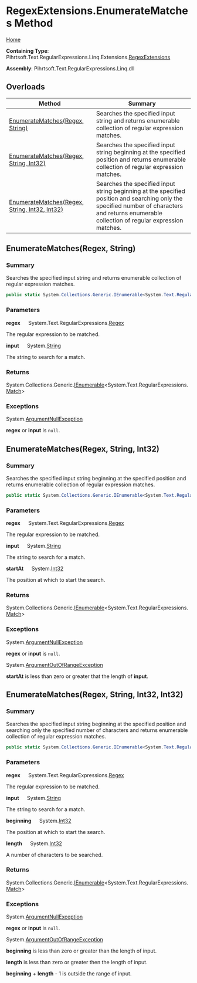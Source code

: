 # RegexExtensions\.EnumerateMatches Method

[Home](../../../../../../../README.md)

**Containing Type**: Pihrtsoft\.Text\.RegularExpressions\.Linq\.Extensions\.[RegexExtensions](../README.md)

**Assembly**: Pihrtsoft\.Text\.RegularExpressions\.Linq\.dll

## Overloads

| Method | Summary |
| ------ | ------- |
| [EnumerateMatches(Regex, String)](#Pihrtsoft_Text_RegularExpressions_Linq_Extensions_RegexExtensions_EnumerateMatches_System_Text_RegularExpressions_Regex_System_String_) | Searches the specified input string and returns enumerable collection of regular expression matches\. |
| [EnumerateMatches(Regex, String, Int32)](#Pihrtsoft_Text_RegularExpressions_Linq_Extensions_RegexExtensions_EnumerateMatches_System_Text_RegularExpressions_Regex_System_String_System_Int32_) | Searches the specified input string beginning at the specified position and returns enumerable collection of regular expression matches\. |
| [EnumerateMatches(Regex, String, Int32, Int32)](#Pihrtsoft_Text_RegularExpressions_Linq_Extensions_RegexExtensions_EnumerateMatches_System_Text_RegularExpressions_Regex_System_String_System_Int32_System_Int32_) | Searches the specified input string beginning at the specified position and searching only the specified number of characters and returns enumerable collection of regular expression matches\. |

## EnumerateMatches\(Regex, String\) <a name="Pihrtsoft_Text_RegularExpressions_Linq_Extensions_RegexExtensions_EnumerateMatches_System_Text_RegularExpressions_Regex_System_String_"></a>

### Summary

Searches the specified input string and returns enumerable collection of regular expression matches\.

```csharp
public static System.Collections.Generic.IEnumerable<System.Text.RegularExpressions.Match> EnumerateMatches(this System.Text.RegularExpressions.Regex regex, string input)
```

### Parameters

**regex** &emsp; System\.Text\.RegularExpressions\.[Regex](https://docs.microsoft.com/en-us/dotnet/api/system.text.regularexpressions.regex)

The regular expression to be matched\.

**input** &emsp; System\.[String](https://docs.microsoft.com/en-us/dotnet/api/system.string)

The string to search for a match\.

### Returns

System\.Collections\.Generic\.[IEnumerable](https://docs.microsoft.com/en-us/dotnet/api/system.collections.generic.ienumerable-1)\<System\.Text\.RegularExpressions\.[Match](https://docs.microsoft.com/en-us/dotnet/api/system.text.regularexpressions.match)>

### Exceptions

System\.[ArgumentNullException](https://docs.microsoft.com/en-us/dotnet/api/system.argumentnullexception)

**regex** or **input** is `null`\.

## EnumerateMatches\(Regex, String, Int32\) <a name="Pihrtsoft_Text_RegularExpressions_Linq_Extensions_RegexExtensions_EnumerateMatches_System_Text_RegularExpressions_Regex_System_String_System_Int32_"></a>

### Summary

Searches the specified input string beginning at the specified position and returns enumerable collection of regular expression matches\.

```csharp
public static System.Collections.Generic.IEnumerable<System.Text.RegularExpressions.Match> EnumerateMatches(this System.Text.RegularExpressions.Regex regex, string input, int startAt)
```

### Parameters

**regex** &emsp; System\.Text\.RegularExpressions\.[Regex](https://docs.microsoft.com/en-us/dotnet/api/system.text.regularexpressions.regex)

The regular expression to be matched\.

**input** &emsp; System\.[String](https://docs.microsoft.com/en-us/dotnet/api/system.string)

The string to search for a match\.

**startAt** &emsp; System\.[Int32](https://docs.microsoft.com/en-us/dotnet/api/system.int32)

The position at which to start the search\.

### Returns

System\.Collections\.Generic\.[IEnumerable](https://docs.microsoft.com/en-us/dotnet/api/system.collections.generic.ienumerable-1)\<System\.Text\.RegularExpressions\.[Match](https://docs.microsoft.com/en-us/dotnet/api/system.text.regularexpressions.match)>

### Exceptions

System\.[ArgumentNullException](https://docs.microsoft.com/en-us/dotnet/api/system.argumentnullexception)

**regex** or **input** is `null`\.

System\.[ArgumentOutOfRangeException](https://docs.microsoft.com/en-us/dotnet/api/system.argumentoutofrangeexception)

**startAt** is less than zero or greater that the length of **input**\.

## EnumerateMatches\(Regex, String, Int32, Int32\) <a name="Pihrtsoft_Text_RegularExpressions_Linq_Extensions_RegexExtensions_EnumerateMatches_System_Text_RegularExpressions_Regex_System_String_System_Int32_System_Int32_"></a>

### Summary

Searches the specified input string beginning at the specified position and searching only the specified number of characters and returns enumerable collection of regular expression matches\.

```csharp
public static System.Collections.Generic.IEnumerable<System.Text.RegularExpressions.Match> EnumerateMatches(this System.Text.RegularExpressions.Regex regex, string input, int beginning, int length)
```

### Parameters

**regex** &emsp; System\.Text\.RegularExpressions\.[Regex](https://docs.microsoft.com/en-us/dotnet/api/system.text.regularexpressions.regex)

The regular expression to be matched\.

**input** &emsp; System\.[String](https://docs.microsoft.com/en-us/dotnet/api/system.string)

The string to search for a match\.

**beginning** &emsp; System\.[Int32](https://docs.microsoft.com/en-us/dotnet/api/system.int32)

The position at which to start the search\.

**length** &emsp; System\.[Int32](https://docs.microsoft.com/en-us/dotnet/api/system.int32)

A number of characters to be searched\.

### Returns

System\.Collections\.Generic\.[IEnumerable](https://docs.microsoft.com/en-us/dotnet/api/system.collections.generic.ienumerable-1)\<System\.Text\.RegularExpressions\.[Match](https://docs.microsoft.com/en-us/dotnet/api/system.text.regularexpressions.match)>

### Exceptions

System\.[ArgumentNullException](https://docs.microsoft.com/en-us/dotnet/api/system.argumentnullexception)

**regex** or **input** is `null`\.

System\.[ArgumentOutOfRangeException](https://docs.microsoft.com/en-us/dotnet/api/system.argumentoutofrangeexception)

**beginning** is less than zero or greater than the length of input\.


**length** is less than zero or greater then the length of input\.




**beginning** \+ **length** \- 1 is outside the range of input\.



